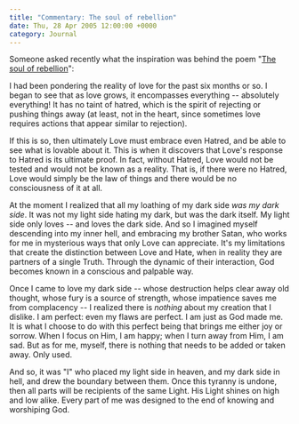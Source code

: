 ```yaml
---
title: "Commentary: The soul of rebellion"
date: Thu, 28 Apr 2005 12:00:00 +0000
category: Journal
---
```


Someone asked recently what the inspiration was behind the poem
"[The soul of rebellion](soul.of.rebellion)":

I had been pondering the reality of love for the past six months or so.
I began to see that as love grows, it encompasses everything --
absolutely everything!  It has no taint of hatred, which is the spirit
of rejecting or pushing things away (at least, not in the heart, since
sometimes love requires actions that appear similar to rejection).

If this is so, then ultimately Love must embrace even Hatred, and be
able to see what is lovable about it.  This is when it discovers that
Love's response to Hatred is its ultimate proof.  In fact, without
Hatred, Love would not be tested and would not be known as a reality.
That is, if there were no Hatred, Love would simply be the law of things
and there would be no consciousness of it at all.

At the moment I realized that all my loathing of my dark side *was my
dark side*.  It was not my light side hating my dark, but was the dark
itself.  My light side only loves -- and loves the dark side.  And so I
imagined myself descending into my inner hell, and embracing my brother
Satan, who works for me in mysterious ways that only Love can
appreciate.  It's my limitations that create the distinction between
Love and Hate, when in reality they are partners of a single Truth.
Through the dynamic of their interaction, God becomes known in a
conscious and palpable way.

Once I came to love my dark side -- whose destruction helps clear away
old thought, whose fury is a source of strength, whose impatience saves
me from complacency -- I realized there is *nothing* about my creation
that I dislike.  I am perfect: even my flaws are perfect.  I am just as
God made me.  It is what I choose to do with this perfect being that
brings me either joy or sorrow.  When I focus on Him, I am happy; when I
turn away from Him, I am sad.  But as for me, myself, there is nothing
that needs to be added or taken away.  Only used.

And so, it was "I" who placed my light side in heaven, and my dark side
in hell, and drew the boundary between them.  Once this tyranny is
undone, then all parts will be recipients of the same Light.  His Light
shines on high and low alike.  Every part of me was designed to the end
of knowing and worshiping God.


